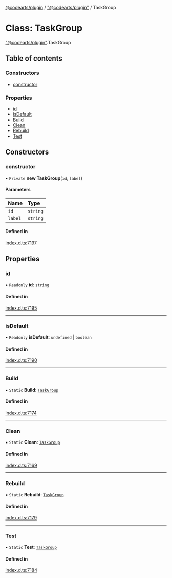 [@codearts/plugin](../README.md) / ["@codearts/plugin"](../modules/_codearts_plugin_.md) / TaskGroup

# Class: TaskGroup

["@codearts/plugin"](../modules/_codearts_plugin_.md).TaskGroup

## Table of contents

### Constructors

- [constructor](codearts_plugin_.TaskGroup.md#constructor)

### Properties

- [id](codearts_plugin_.TaskGroup.md#id)
- [isDefault](codearts_plugin_.TaskGroup.md#isdefault)
- [Build](codearts_plugin_.TaskGroup.md#build)
- [Clean](codearts_plugin_.TaskGroup.md#clean)
- [Rebuild](codearts_plugin_.TaskGroup.md#rebuild)
- [Test](codearts_plugin_.TaskGroup.md#test)

## Constructors

### constructor

• `Private` **new TaskGroup**(`id`, `label`)

#### Parameters

| Name | Type |
| :------ | :------ |
| `id` | `string` |
| `label` | `string` |

#### Defined in

[index.d.ts:7197](https://github.com/huaweicloud/cloudide-plugin-api/blob/84e382d/index.d.ts#L7197)

## Properties

### id

• `Readonly` **id**: `string`

#### Defined in

[index.d.ts:7195](https://github.com/huaweicloud/cloudide-plugin-api/blob/84e382d/index.d.ts#L7195)

___

### isDefault

• `Readonly` **isDefault**: `undefined` \| `boolean`

#### Defined in

[index.d.ts:7190](https://github.com/huaweicloud/cloudide-plugin-api/blob/84e382d/index.d.ts#L7190)

___

### Build

▪ `Static` **Build**: [`TaskGroup`](codearts_plugin_.TaskGroup.md)

#### Defined in

[index.d.ts:7174](https://github.com/huaweicloud/cloudide-plugin-api/blob/84e382d/index.d.ts#L7174)

___

### Clean

▪ `Static` **Clean**: [`TaskGroup`](codearts_plugin_.TaskGroup.md)

#### Defined in

[index.d.ts:7169](https://github.com/huaweicloud/cloudide-plugin-api/blob/84e382d/index.d.ts#L7169)

___

### Rebuild

▪ `Static` **Rebuild**: [`TaskGroup`](codearts_plugin_.TaskGroup.md)

#### Defined in

[index.d.ts:7179](https://github.com/huaweicloud/cloudide-plugin-api/blob/84e382d/index.d.ts#L7179)

___

### Test

▪ `Static` **Test**: [`TaskGroup`](codearts_plugin_.TaskGroup.md)

#### Defined in

[index.d.ts:7184](https://github.com/huaweicloud/cloudide-plugin-api/blob/84e382d/index.d.ts#L7184)
